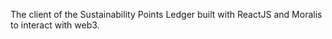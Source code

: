 The client of the Sustainability Points Ledger built with ReactJS and Moralis to interact with web3.